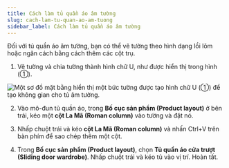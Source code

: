 ```yaml
---
title: Cách làm tủ quần áo âm tường
slug: cach-lam-tu-quan-ao-am-tuong
sidebar_label: Cách làm tủ quần áo âm tường
---
```


Đối với tủ quần áo âm tường, bạn có thể vẽ tường theo hình dạng lồi lõm hoặc ngăn cách bằng cách thêm các cột trụ.

1. Vẽ tường và chia tường thành hình chữ U, như được hiển thị trong hình (①).

![Một sơ đồ mặt bằng hiển thị một bức tường được tạo hình chữ U (①) để tạo không gian cho tủ âm tường.](https://storage.googleapis.com/jegavn_kb/images/cfdd1672-2b53-4b2b-9d3c-a43190f91357.png)

2. Vào mô-đun tủ quần áo, trong **Bố cục sản phẩm (Product layout)** ở bên trái, kéo một **cột La Mã (Roman column)** vào tường và đặt nó.

3. Nhấp chuột trái và kéo **cột La Mã (Roman column)** và nhấn Ctrl+V trên bàn phím để sao chép thêm một cột.

4. Trong **Bố cục sản phẩm (Product layout)**, chọn **Tủ quần áo cửa trượt (Sliding door wardrobe)**. Nhấp chuột trái và kéo tủ vào vị trí. Hoàn tất.